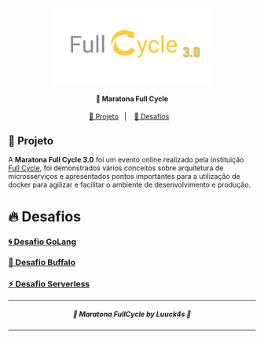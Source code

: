 <p  align="center">
<img  alt="banner" src="./.github/banner.png"   width="65%">
</p> 

<h4  align="center">
	💅 Maratona Full Cycle 
</h4>


<p  align="center">
<a  href="#telescope-projeto">🔭 Projeto</a>&nbsp;&nbsp;&nbsp;|&nbsp;&nbsp;&nbsp
<a  href="#fire-desafios">💜 Desafios</a>&nbsp;&nbsp;&nbsp;
</p>


## :telescope: Projeto

A **Maratona Full Cycle 3.0** foi um evento online realizado pela instituição [Full Cycle](https://fullcycle.com.br/), foi demonstrados vários conceitos sobre arquitetura de microsserviços e apresentados pontos importantes para a utilização de docker para agilizar e facilitar o ambiente de desenvolvimento e produção.

# :fire: Desafios 


### [:cyclone: Desafio GoLang](https://github.com/Luuck4s/Full-Cycle/tree/master/challenger_1)

### [:water_buffalo: Desafio Buffalo](https://github.com/Luuck4s/Full-Cycle/tree/master/challenger_2)

### [:zap: Desafio Serverless](https://github.com/Luuck4s/Full-Cycle/tree/master/challenger_3)

--- 

<h5 align="center"> 🚀 Maratona FullCycle  by Luuck4s 💜 </h5>

---




